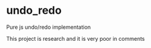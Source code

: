 # undo_redo
Pure js undo/redo implementation

This project is research and it is very poor in comments